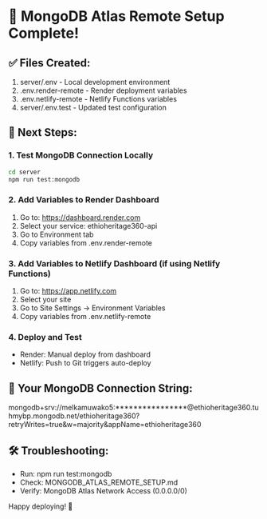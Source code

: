 
# 🎯 MongoDB Atlas Remote Setup Complete!

## ✅ Files Created:
1. server/.env - Local development environment
2. .env.render-remote - Render deployment variables
3. .env.netlify-remote - Netlify Functions variables  
4. server/.env.test - Updated test configuration

## 🚀 Next Steps:

### 1. Test MongoDB Connection Locally
```bash
cd server
npm run test:mongodb
```

### 2. Add Variables to Render Dashboard
1. Go to: https://dashboard.render.com
2. Select your service: ethioheritage360-api
3. Go to Environment tab
4. Copy variables from .env.render-remote

### 3. Add Variables to Netlify Dashboard (if using Netlify Functions)
1. Go to: https://app.netlify.com
2. Select your site
3. Go to Site Settings → Environment Variables
4. Copy variables from .env.netlify-remote

### 4. Deploy and Test
- Render: Manual deploy from dashboard
- Netlify: Push to Git triggers auto-deploy

## 🔗 Your MongoDB Connection String:
mongodb+srv://melkamuwako5:****************@ethioheritage360.tuhmybp.mongodb.net/ethioheritage360?retryWrites=true&w=majority&appName=ethioheritage360

## 🛠️ Troubleshooting:
- Run: npm run test:mongodb
- Check: MONGODB_ATLAS_REMOTE_SETUP.md
- Verify: MongoDB Atlas Network Access (0.0.0.0/0)

Happy deploying! 🎉

